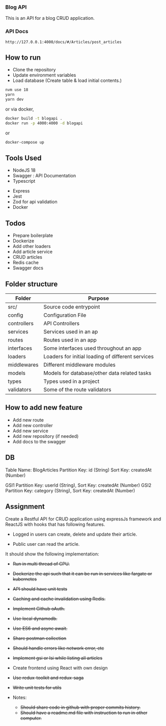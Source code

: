 ### Blog API

This is an API for a blog CRUD application.

### API Docs

`http://127.0.0.1:4000/docs/#/Articles/post_articles`

## How to run

- Clone the repository
- Update environment variables
- Load database (Create table & load initial contents.)

```bash
nvm use 18
yarn
yarn dev
```

or via docker,

```sh
docker build -t blogapi .
docker run -p 4000:4000 -d blogapi
```

or

```sh
docker-compose up
```

## Tools Used

- NodeJS 18
- Swagger : API Documentation
- Typescript

* Express
* Jest
* Zod for api validation
* Docker

## Todos

- Prepare boilerplate
- Dockerize
- Add other loaders
- Add article service
- CRUD articles
- Redis cache
- Swagger docs

##

## Folder structure

| Folder      | Purpose                                           |
| ----------- | ------------------------------------------------- |
| src/        | Source code entrypoint                            |
| config      | Configuration File                                |
| controllers | API Controllers                                   |
| services    | Services used in an ap                            |
| routes      | Routes used in an app                             |
| interfaces  | Some interfaces used throughout an app            |
| loaders     | Loaders for initial loading of different services |
| middlewares | Different middleware modules                      |
| models      | Models for database/other data related tasks      |
| types       | Types used in a project                           |
| validators  | Some of the route validators                      |

## How to add new feature

- Add new route
- Add new controller
- Add new service
- Add new repository (if needed)
- Add docs to the swagger

## DB

Table Name: BlogArticles
Partition Key: id (String)
Sort Key: createdAt (Number)

GSI1 Partition Key: userId (String), Sort Key: createdAt (Number)
GSI2 Partition Key: category (String), Sort Key: createdAt (Number)

## Assignment

Create a Restful API for CRUD application using expressJs framework and ReactJS with hooks that has following features.

- Logged in users can create, delete and update their article.

* Public user can read the article.

It should show the following implementation:

- ~~Run in multi thread of CPU.~~
- ~~Dockerize the api such that it can be run in services like fargate or kubernetes~~
- ~~API should have unit tests~~
- ~~Caching and cache invalidation using Redis.~~
- ~~Implement Github oAuth.~~
- ~~Use local dynamodb.~~
- ~~Use ES6 and async await.~~
- ~~Share postman collection~~
- ~~Should handle errors like network error, etc~~
- ~~Implement gsi or lsi while listing all articles~~
- Create frontend using React with own design
- ~~Use redux-toolkit and redux-saga~~
- ~~Write unit tests for utils~~

- Notes:
  - ~~Should share code in github with proper commits history.~~
  - ~~Should have a readme.md file with instruction to run in other computer.~~
